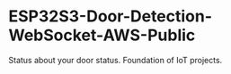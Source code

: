 # ESP32S3-Door-Detection-WebSocket-AWS-Public
Status about your door status. Foundation of IoT projects.
